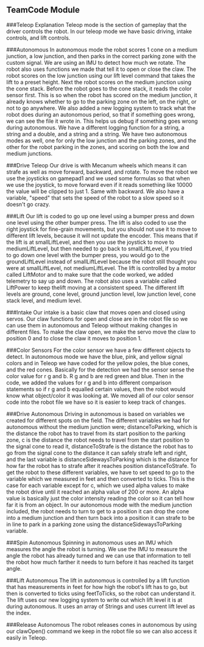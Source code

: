 ## TeamCode Module

###Teleop Explanation
Teleop mode is the section of gameplay that the driver controls the robot.
In our teleop mode we have basic driving, intake controls, and lift controls.

###Autonomous
In autonomous mode the robot scores 1 cone on a medium junction, a low junction, and then parks in the correct parking zone with the custom signal.
We are using an IMU to detect how much we rotate. The robot also uses functions we made that tell it to open or close the claw.
The robot scores on the low junction using our lift level command that takes the lift to a preset height.
Next the robot scores on the medium junction using the cone stack. Before the robot goes to the cone stack, it reads the color sensor first.
This is so when the robot has scored on the medium junction, it already knows whether to go to the parking zone on the left, on the right, or not to go anywhere.
We also added a new logging system to track what the robot does during an autonomous period, so that if something goes wrong, we can see the file it wrote in.
This helps us debug if something goes wrong during autonomous. We have a different logging function for a string, a string and a double, and a string and a string.
We have two autonomous modes as well, one for only the low junction and the parking zones, and the other for the robot parking in the zones,
and scoring on both the low and medium junctions.

###Drive Teleop
Our drive is with Mecanum wheels which means it can strafe as well as move forward, backward, and rotate.
To move the robot we use the joysticks on gamepad1 and we used some formulas so that when we use the joystick,
to move forward even if it reads something like 10000 the value will be clipped to just 1. Same with backward.
We also have a variable, "speed" that sets the speed of the robot to a slow speed so it doesn't go crazy.

###Lift
Our lift is coded to go up one level using a bumper press and down one level using the other bumper press.
The lift is also coded to use the right joystick for fine-grain movements, but you should not use it to move to different lift levels, because it will not update the encoder.
This means that if the lift is at smallLiftLevel, and then you use the joystick to move to mediumLiftLevel, but then needed to go back to smallLiftLevel, if you tried to go down one level with the bumper press, you would go to the groundLiftLevel instead of smallLiftLevel because the robot still thought you were at smallLiftLevel, not mediumLiftLevel.
The lift is controlled by a motor called LiftMotor and to make sure that the code worked, we added telemetry to say up and down.
The robot also uses a variable called LiftPower to keep thelift moving at a consistent speed.
The different lift levels are ground, cone level, ground junction level, low junction level, cone stack level, and medium level.

###Intake
Our intake is a basic claw that moves open and closed using servos.
Our claw functions for open and close are in the robot file so we can use them in autonomous and Teleop without making changes in different files.
To make the claw open, we make the servo move the claw to position 0 and to close the claw it moves to position 1.

###Color Sensors
For the color sensor we have a few different objects to detect.
In autonomous mode we have the blue, pink, and yellow signal colors and in Teleop we have coded for the yellow poles,
the blue cones, and the red cones. Basically for the detection we had the sensor sense the color value for r g and b.
R g and b are red green and blue. Then in the code, we added the values for r g and b into different comparison statements
so if r g and b equalled certain values, then the robot would know what object/color it was looking at.
We moved all of our color sensor code into the robot file we have so it is easier to keep track of changes.

###Drive Autonomous
Driving in autonomous is based on variables we created for different spots on the field.
The different variables we had for autonomous without the medium junction were; distanceToParking, which is the distance the robot has to travel from its start position to the parking zone,
c is the distance the robot needs to travel from the start position to the signal cone to read it,
distanceToStrafe is the distance the robot has to go from the signal cone to the distance it can safely strafe left and right,
and the last variable is distanceSidewaysToParking which is the distance for how far the robot has to strafe after it reaches position distanceToStrafe.
To get the robot to these different variables, we have to set speed to go to the variable which we measured in feet and then converted to ticks.
This is the case for each variable except for c, which we used alpha values to make the robot drive until it reached an alpha value of 200
or more. An alpha value is basically just the color intensity reading the color so it can tell how far it is from an object.
In our autonomous mode with the medium junction included, the robot needs to turn to get to a position it can drop the cone into a medium junction
and then turn back into a position it can strafe to be in line to park in a parking zone using the distanceSidewaysToParking variable.

###Spin Autonomous
Spinning in autonomous uses an IMU which measures the angle the robot is turning.
We use the IMU to measure the angle the robot has already turned and we can use that information to tell the robot how much farther it needs to turn before it has reached
its target angle.

###Lift Autonomous
The lift in autonomous is controlled by a lift function that has measurements in feet for how high the robot's lift has to go,
but then is converted to ticks using feetToTicks, so the robot can understand it.
The lift uses our new logging system to write out which lift level it is at during autonomous. It uses an array of Strings and uses current lift level as the index.

###Release Autonomous
The robot releases cones in autonomous by using our clawOpen() command we keep in the robot file so we can also access it easily in Teleop.
###